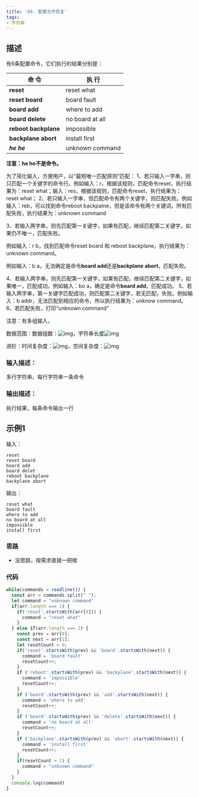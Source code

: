 ```yaml
---
title: '66. 配置文件恢复'
tags:
- 字符串
---
```


## 描述

有6条配置命令，它们执行的结果分别是：

| **命  令**           | **执  行**      |
| -------------------- | --------------- |
| **reset**            | reset what      |
| **reset board**      | board fault     |
| **board add**        | where to add    |
| **board delete**     | no board at all |
| **reboot backplane** | impossible      |
| **backplane abort**  | install first   |
| ***he he***          | unknown command |

**注意：he he不是命令。**

为了简化输入，方便用户，以“最短唯一匹配原则”匹配：
1、若只输入一字串，则只匹配一个关键字的命令行。例如输入：r，根据该规则，匹配命令reset，执行结果为：reset what；输入：res，根据该规则，匹配命令reset，执行结果为：reset what；
2、若只输入一字串，但匹配命令有两个关键字，则匹配失败。例如输入：reb，可以找到命令reboot backpalne，但是该命令有两个关键词，所有匹配失败，执行结果为：unknown command

3、若输入两字串，则先匹配第一关键字，如果有匹配，继续匹配第二关键字，如果仍不唯一，匹配失败。

例如输入：r b，找到匹配命令reset board 和 reboot backplane，执行结果为：unknown command。

例如输入：b a，无法确定是命令**board add**还是**backplane abort**，匹配失败。

4、若输入两字串，则先匹配第一关键字，如果有匹配，继续匹配第二关键字，如果唯一，匹配成功。例如输入：bo a，确定是命令**board add**，匹配成功。
5、若输入两字串，第一关键字匹配成功，则匹配第二关键字，若无匹配，失败。例如输入：b addr，无法匹配到相应的命令，所以执行结果为：unknow command。
6、若匹配失败，打印“unknown command”

注意：有多组输入。

数据范围：数据组数：![img](https://www.nowcoder.com/equation?tex=1%5Cle%20t%5Cle%20800%5C)，字符串长度![img](https://www.nowcoder.com/equation?tex=1%5Cle%20s%5Cle%2020%5C)

进阶：时间复杂度：![img](https://www.nowcoder.com/equation?tex=O(n)%5C)，空间复杂度：![img](https://www.nowcoder.com/equation?tex=O(n)%5C)

### 输入描述：

多行字符串，每行字符串一条命令

### 输出描述：

执行结果，每条命令输出一行

## 示例1

输入：

```
reset
reset board
board add
board delet
reboot backplane
backplane abort
```



输出：

```
reset what
board fault
where to add
no board at all
impossible
install first
```

### 思路

- 没思路，按需求直接一把梭

### 代码

```js
while(commands = readline()) {
  const arr = commands.split(" ");
  let command = "unknown command"
  if(arr.length === 1) {
    if('reset'.startsWith(arr[0])) {
      command = "reset what"
    }
  } else if(arr.length === 2) {
    const prev = arr[0];
    const next = arr[1];
    let resetCount = 0;
    if('reset'.startsWith(prev) && 'board'.startsWith(next)) {
      command = 'board fault'
      resetCount++;
    } 
    if ('reboot'.startsWith(prev) && 'backplane'.startsWith(next)) {
      command = 'impossible'
      resetCount++;
    }
    if ('board'.startsWith(prev) && 'add'.startsWith(next)) {
      command = 'where to add'
      resetCount++;
    }
    if ('board'.startsWith(prev) && 'delete'.startsWith(next)) {
      command = 'no board at all'
      resetCount++;
    }
    if ('backplane'.startsWith(prev) && 'abort'.startsWith(next)) {
      command = 'install first'
      resetCount++;
    }
    if(resetCount > 1) {
      command = "unknown command"
    } 
  }
  console.log(command)
}
```

